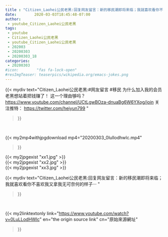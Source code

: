 ```yaml
---
title : "Citizen_Laohei公民老黑:回复网友留言：新的移民潮即将来临；我就喜欢看你不喜欢我又拿我无可奈何的样子··· "
date:        2020-03-03T18:45:48-07:00
author:
 - youtube_Citizen_Laohei公民老黑
tags:
 - youtube
 - Citizen_Laohei公民老黑
 - youtube_Citizen_Laohei公民老黑
 - 202003
 - 20200303
 - 20200303_18
categories:
 - 20200303
#icon:        "fas fa-lock-open"
#resImgTeaser: teaserpics/wikipedia.org/emacs-jokes.png
---
```


{{< mydiv text="Citizen_Laohei公民老黑:#网友留言 #移民  为什么加入我的会员 老黑想站着把钱赚了！ 这一个理由够吗？ https://www.youtube.com/channel/UCtLgwBOza-dnuaBg6W6YXog/join  关注推特： https://twitter.com/heiyun799 "
>}}
<br>


{{< my2mp4withjpgdownload mp4="20200303_0lullodhwlc.mp4"
>}}

{{< my2jpgexist "xx1.jpg" >}}<br>
{{< my2jpgexist "xx2.jpg" >}}<br>
{{< my2jpgexist "xx3.jpg" >}}<br>



{{< mydiv text="Citizen_Laohei公民老黑:回复网友留言：新的移民潮即将来临；我就喜欢看你不喜欢我又拿我无可奈何的样子··· "
>}}
<br>

{{< my2linktextonly link="https://www.youtube.com/watch?v=0LuLLodHWlc"
en="the origin source link" cn="原始來源網址"
>}}


<br>

